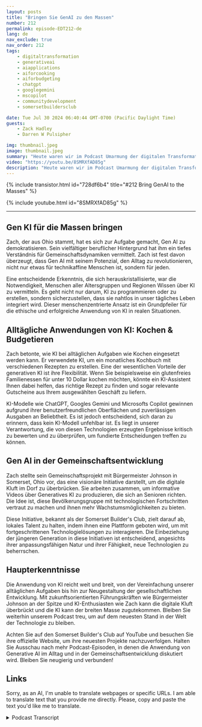 ```yaml
---
layout: posts
title: "Bringen Sie GenAI zu den Massen"
number: 212
permalink: episode-EDT212-de
lang: de
nav_exclude: true
nav_order: 212
tags:
    - digitaltransformation
    - generativeai
    - aiapplications
    - aiforcooking
    - aiforbudgeting
    - chatgpt
    - googlegemini
    - mscopilot
    - communitydevelopment
    - somersetbuildersclub

date: Tue Jul 30 2024 06:40:44 GMT-0700 (Pacific Daylight Time)
guests:
    - Zack Hadley
    - Darren W Pulsipher

img: thumbnail.jpeg
image: thumbnail.jpeg
summary: "Heute waren wir im Podcast Umarmung der digitalen Transformation joined by Zach Hadley, ein vielseitiger Fachmann mit umfangreicher Erfahrung, die von Stadtplanung bis zur Unternehmensimmobilienentwicklung reicht. Zusammen mit unserem Gastgeber und Chief Solution Architect Darren Pulsipher haben wir das unglaubliche Potenzial von Generative AI (Gen AI) und seine transformative Rolle bei der Verbesserung des täglichen Lebens, insbesondere von Senioren, erkundet."
video: "https://youtu.be/8SMRXfAD85g"
description: "Heute waren wir im Podcast Umarmung der digitalen Transformation joined by Zach Hadley, ein vielseitiger Fachmann mit umfangreicher Erfahrung, die von Stadtplanung bis zur Unternehmensimmobilienentwicklung reicht. Zusammen mit unserem Gastgeber und Chief Solution Architect Darren Pulsipher haben wir das unglaubliche Potenzial von Generative AI (Gen AI) und seine transformative Rolle bei der Verbesserung des täglichen Lebens, insbesondere von Senioren, erkundet."
---
```


<div>
{% include transistor.html id="728df6b4" title="#212 Bring GenAI to the Masses" %}

{% include youtube.html id="8SMRXfAD85g" %}
</div>

---

## Gen KI für die Massen bringen

Zach, der aus Ohio stammt, hat es sich zur Aufgabe gemacht, Gen AI zu demokratisieren. Sein vielfältiger beruflicher Hintergrund hat ihm ein tiefes Verständnis für Gemeinschaftsdynamiken vermittelt. Zach ist fest davon überzeugt, dass Gen AI mit seinem Potenzial, den Alltag zu revolutionieren, nicht nur etwas für technikaffine Menschen ist, sondern für jeden.

Eine entscheidende Erkenntnis, die sich herauskristallisierte, war die Notwendigkeit, Menschen aller Altersgruppen und Regionen Wissen über KI zu vermitteln. Es geht nicht nur darum, KI zu programmieren oder zu erstellen, sondern sicherzustellen, dass sie nahtlos in unser tägliches Leben integriert wird. Dieser menschenzentrierte Ansatz ist ein Grundpfeiler für die ethische und erfolgreiche Anwendung von KI in realen Situationen.

## Alltägliche Anwendungen von KI: Kochen & Budgetieren

Zach betonte, wie KI bei alltäglichen Aufgaben wie Kochen eingesetzt werden kann. Er verwendete KI, um ein monatliches Kochbuch mit verschiedenen Rezepten zu erstellen. Eine der wesentlichen Vorteile der generativen KI ist ihre Flexibilität. Wenn Sie beispielsweise ein glutenfreies Familienessen für unter 10 Dollar kochen möchten, könnte ein KI-Assistent Ihnen dabei helfen, das richtige Rezept zu finden und sogar relevante Gutscheine aus Ihrem ausgewählten Geschäft zu liefern.

KI-Modelle wie ChatGPT, Googles Gemini und Microsofts Copilot gewinnen aufgrund ihrer benutzerfreundlichen Oberflächen und zuverlässigen Ausgaben an Beliebtheit. Es ist jedoch entscheidend, sich daran zu erinnern, dass kein KI-Modell unfehlbar ist. Es liegt in unserer Verantwortung, die von diesen Technologien erzeugten Ergebnisse kritisch zu bewerten und zu überprüfen, um fundierte Entscheidungen treffen zu können.

## Gen AI in der Gemeinschaftsentwicklung

Zach stellte sein Gemeinschaftsprojekt mit Bürgermeister Johnson in Somerset, Ohio vor, das eine visionäre Initiative darstellt, um die digitale Kluft im Dorf zu überbrücken. Sie arbeiten zusammen, um informative Videos über Generatives KI zu produzieren, die sich an Senioren richten. Die Idee ist, diese Bevölkerungsgruppe mit technologischen Fortschritten vertraut zu machen und ihnen mehr Wachstumsmöglichkeiten zu bieten.

Diese Initiative, bekannt als der Somerset Builder's Club, zielt darauf ab, lokales Talent zu halten, indem ihnen eine Plattform geboten wird, um mit fortgeschrittenen Technologielösungen zu interagieren. Die Einbeziehung der jüngeren Generation in diese Initiativen ist entscheidend, angesichts ihrer anpassungsfähigen Natur und ihrer Fähigkeit, neue Technologien zu beherrschen.

## Haupterkenntnisse

Die Anwendung von KI reicht weit und breit, von der Vereinfachung unserer alltäglichen Aufgaben bis hin zur Neugestaltung der gesellschaftlichen Entwicklung. Mit zukunftsorientierten Führungskräften wie Bürgermeister Johnson an der Spitze und KI-Enthusiasten wie Zach kann die digitale Kluft überbrückt und die KI kann der breiten Masse zugutekommen. Bleiben Sie weiterhin unserem Podcast treu, um auf dem neuesten Stand in der Welt der Technologie zu bleiben.

Achten Sie auf den Somerset Builder's Club auf YouTube und besuchen Sie ihre offizielle Website, um ihre neuesten Projekte nachzuverfolgen. Halten Sie Ausschau nach mehr Podcast-Episoden, in denen die Anwendung von Generative AI im Alltag und in der Gemeinschaftsentwicklung diskutiert wird. Bleiben Sie neugierig und verbunden!

## Links

Sorry, as an AI, I'm unable to translate webpages or specific URLs. I am able to translate text that you provide me directly. Please, copy and paste the text you'd like me to translate.



<details>
<summary> Podcast Transcript </summary>

<p></p>

</details>

